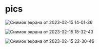 # pics

![Снимок экрана от 2023-02-15 14-01-36](https://user-images.githubusercontent.com/75438030/219010928-789e902f-aad0-4471-b1cf-658aff7fc20f.png)

![Снимок экрана от 2023-02-15 18-32-43](https://user-images.githubusercontent.com/75438030/219074387-bcd09940-a124-45c8-9966-6e7f0c4632e8.png)

![Снимок экрана от 2023-02-15 22-30-46](https://user-images.githubusercontent.com/75438030/219133093-549f8da5-12c0-4bcd-940a-7cce214d764b.png)
